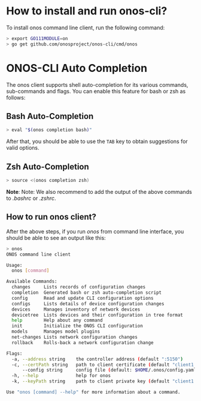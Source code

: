 <!--
SPDX-FileCopyrightText: 2019-present Open Networking Foundation <info@opennetworking.org>

SPDX-License-Identifier: Apache-2.0
-->

# How to install and run onos-cli?

To install onos command line client, run the following command:

```bash
> export GO111MODULE=on
> go get github.com/onosproject/onos-cli/cmd/onos
```

# ONOS-CLI Auto Completion
The onos client supports shell auto-completion for its various commands, sub-commands and flags. 
You can enable this feature for bash or zsh as follows:

## Bash Auto-Completion
```bash
> eval "$(onos completion bash)"
```
After that, you should be able to use the `TAB` key to obtain suggestions for 
valid options.

## Zsh Auto-Completion

```bash
> source <(onos completion zsh)
```

**Note**: Note: We also recommend to add the output of the above commands to *.bashrc* or *.zshrc*.

## How to run onos client?

After the above steps, if you run *onos* from command line interface,
you should be able to see an output like this:

```bash
> onos
ONOS command line client

Usage:
  onos [command]

Available Commands:
  changes     Lists records of configuration changes
  completion  Generated bash or zsh auto-completion script
  config      Read and update CLI configuration options
  configs     Lists details of device configuration changes
  devices     Manages inventory of network devices
  devicetree  Lists devices and their configuration in tree format
  help        Help about any command
  init        Initialize the ONOS CLI configuration
  models      Manages model plugins
  net-changes Lists network configuration changes
  rollback    Rolls-back a network configuration change

Flags:
  -a, --address string    the controller address (default ":5150")
  -c, --certPath string   path to client certificate (default "client1.crt")
      --config string     config file (default: $HOME/.onos/config.yaml)
  -h, --help              help for onos
  -k, --keyPath string    path to client private key (default "client1.key")

Use "onos [command] --help" for more information about a command.
```
